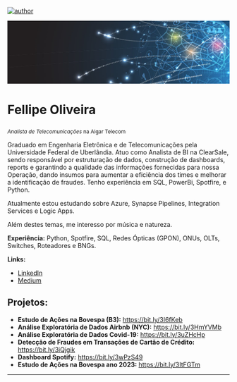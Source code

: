 [![author](https://img.shields.io/badge/author-fellipe-red.svg)](https://www.linkedin.com/in/fellipe-oliveira/)

<p align="center">
  <img src="data5.png" >
</p>

# Fellipe Oliveira
<sub>*Analista de Telecomunicações* na Algar Telecom</sub>

Graduado em Engenharia Eletrônica e de Telecomunicações pela Universidade Federal de Uberlândia. Atuo como Analista de BI na ClearSale, sendo responsável por estruturação de dados, construção de dashboards, reports e garantindo a qualidade das informações fornecidas para nossa Operação, dando insumos para aumentar a eficiência dos times e melhorar a identificação de fraudes. Tenho experiência em SQL, PowerBi, Spotfire, e Python.

Atualmente estou estudando sobre Azure, Synapse Pipelines, Integration Services e Logic Apps.

Além destes temas, me interesso por música e natureza.

**Experiência:** Python, Spotfire, SQL, Redes Ópticas (GPON), ONUs, OLTs, Switches, Roteadores e BNGs.

**Links:**
* [LinkedIn](https://www.linkedin.com/in/fellipe-oliveira/)
* [Medium](https://medium.com/@fellipe_ao)



## Projetos:


* **Estudo de Ações na Bovespa (B3):** https://bit.ly/3I6fKeb
* **Análise Exploratória de Dados Airbnb (NYC):** https://bit.ly/3HmYVMb
* **Análise Exploratória de Dados Covid-19:** https://bit.ly/3uZHcHp
* **Detecção de Fraudes em Transações de Cartão de Crédito:** https://bit.ly/3iQjgik
* **Dashboard Spotify:** https://bit.ly/3wPzS49
* **Estudo de Ações na Bovespa ano 2023:** https://bit.ly/3ItFGTm

---




